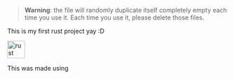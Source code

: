 > **Warning**: the file will randomly duplicate itself completely empty each time you use it. Each time you use it, please delete those files.




This is my first rust project yay :D


<img src="https://skillicons.dev/icons?i=rust,cargo" alt="rust" height="40"/>


This was made using
